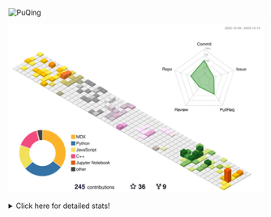 ![PuQing](https://user-images.githubusercontent.com/27223114/171565019-9a56fae6-b08b-421f-99db-7e830da42371.png)

![](./profile-3d-contrib/profile-season-animate.svg)

<details>
<summary>Click here for detailed stats!</summary>

<!--START_SECTION:waka-->
![Lines of code](https://img.shields.io/badge/From%20Hello%20World%20I%27ve%20Written-816.9%20thousand%20lines%20of%20code-blue)

**🐱 My GitHub Data** 

> 📦 257.4 kB Used in GitHub's Storage 
 > 
> 🏆 199 Contributions in the Year 2023
 > 
> 🚫 Not Opted to Hire
 > 
> 📜 33 Public Repositories 
 > 
> 🔑 27 Private Repositories 
 > 
**I'm an Early 🐤** 

```text
🌞 Morning                461 commits         ████░░░░░░░░░░░░░░░░░░░░░   14.76 % 
🌆 Daytime                1554 commits        ████████████░░░░░░░░░░░░░   49.76 % 
🌃 Evening                296 commits         ██░░░░░░░░░░░░░░░░░░░░░░░   09.48 % 
🌙 Night                  812 commits         ██████░░░░░░░░░░░░░░░░░░░   26.00 % 
```


📊 **This Week I Spent My Time On** 

```text
💬 Programming Languages: 
Markdown                 7 hrs 9 mins        ████████████████████████░   97.43 % 
Python                   10 mins             █░░░░░░░░░░░░░░░░░░░░░░░░   02.34 % 
JSON                     0 secs              ░░░░░░░░░░░░░░░░░░░░░░░░░   00.22 % 

🔥 Editors: 
Obsidian                 7 hrs 9 mins        ████████████████████████░   97.43 % 
VS Code                  11 mins             █░░░░░░░░░░░░░░░░░░░░░░░░   02.57 % 

💻 Operating System: 
Windows                  7 hrs 9 mins        ████████████████████████░   97.43 % 
Linux                    11 mins             █░░░░░░░░░░░░░░░░░░░░░░░░   02.57 % 
```


<!--END_SECTION:waka-->
</details>
